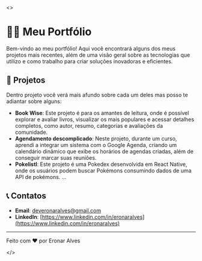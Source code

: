 <>
# 👨‍💻 Meu Portfólio

Bem-vindo ao meu portfólio! Aqui você encontrará alguns dos meus projetos mais recentes, além de uma visão geral sobre as tecnologias que utilizo e como trabalho para criar soluções inovadoras e eficientes.

## 📂 Projetos

Dentro projeto você verá mais afundo sobre cada um deles mas posso te adiantar sobre alguns:

- **Book Wise**: Este projeto é para os amantes de leitura, onde é possível explorar e avaliar livros, visualizar os mais populares e acessar detalhes completos, como autor, resumo, categorias e avaliações da comunidade. 
- **Agendamento descomplicado**: Neste projeto, durante um curso, aprendi a integrar um sistema com o Google Agenda, criando um calendário dinâmico que exibe os horários de agendas criadas, além de conseguir marcar suas reuniões. 
- **Pokelistl**: Este projeto é uma Pokedex desenvolvida em React Native, onde os usuários podem buscar Pokémons consumindo dados de uma API de pokémons.
...

## 📞 Contatos

- **Email**: [deveronaralves@gmail.com](deveronaralves@gmail.com)  
- **LinkedIn**: [https://www.linkedin.com/in/eronaralves](https://www.linkedin.com/in/eronaralves)

---

Feito com ❤️ por Eronar Alves

</>
